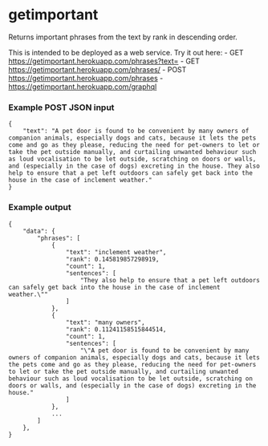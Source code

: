 # getimportant
Returns important phrases from the text by rank in descending order.

This is intended to be deployed as a web service.
Try it out here:
    - GET https://getimportant.herokuapp.com/phrases?text=<some text here>
    - GET https://getimportant.herokuapp.com/phrases/<some text here>
    - POST https://getimportant.herokuapp.com/phrases
    - https://getimportant.herokuapp.com/graphql


### Example POST JSON input
```
{
    "text": "A pet door is found to be convenient by many owners of companion animals, especially dogs and cats, because it lets the pets come and go as they please, reducing the need for pet-owners to let or take the pet outside manually, and curtailing unwanted behaviour such as loud vocalisation to be let outside, scratching on doors or walls, and (especially in the case of dogs) excreting in the house. They also help to ensure that a pet left outdoors can safely get back into the house in the case of inclement weather."
}
```


### Example output
```
{
    "data": {
        "phrases": [
            {
                "text": "inclement weather",
                "rank": 0.145819857298919,
                "count": 1,
                "sentences": [
                    "They also help to ensure that a pet left outdoors can safely get back into the house in the case of inclement weather.\""
                ]
            },
            {
                "text": "many owners",
                "rank": 0.11241158515844514,
                "count": 1,
                "sentences": [
                    "\"A pet door is found to be convenient by many owners of companion animals, especially dogs and cats, because it lets the pets come and go as they please, reducing the need for pet-owners to let or take the pet outside manually, and curtailing unwanted behaviour such as loud vocalisation to be let outside, scratching on doors or walls, and (especially in the case of dogs) excreting in the house."
                ]
            },
            ...
        ]
    },
}
```

